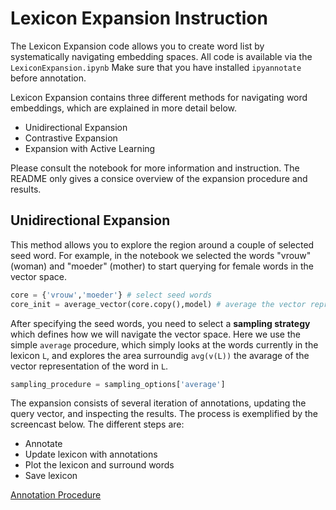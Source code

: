 # Lexicon Expansion Instruction

The Lexicon Expansion code allows you to create word list by systematically navigating embedding spaces. All code is available via the `LexiconExpansion.ipynb` Make sure that you have installed `ipyannotate` before annotation.

Lexicon Expansion contains three different methods for navigating word embeddings, which are explained in more detail below.

- Unidirectional Expansion
- Contrastive Expansion
- Expansion with Active Learning

Please consult the notebook for more information and instruction. The README only gives a consice overview of the expansion procedure and results.

## Unidirectional Expansion

This method allows you to explore the region around a couple of selected seed word. For example, in the notebook we selected the words "vrouw" (woman) and "moeder" (mother) to start querying for female words in the vector space.

```python
core = {'vrouw','moeder'} # select seed words
core_init = average_vector(core.copy(),model) # average the vector representation of the selected seed words
```

After specifying the seed words, you need to select a **sampling strategy** which defines how we will navigate the vector space. Here we use the simple `average` procedure, which simply looks at the words currently in the lexicon `L`, and explores the area surroundig `avg(v(L))` the avarage of the vector representation of the word in `L`.

```python
sampling_procedure = sampling_options['average']
```


The expansion consists of several iteration of annotations, updating the query vector, and inspecting the results. The process is exemplified by the screencast below. The different steps are:
- Annotate
- Update lexicon with annotations
- Plot the lexicon and surround words
- Save lexicon

[Annotation Procedure](./img/annotation.gif)
